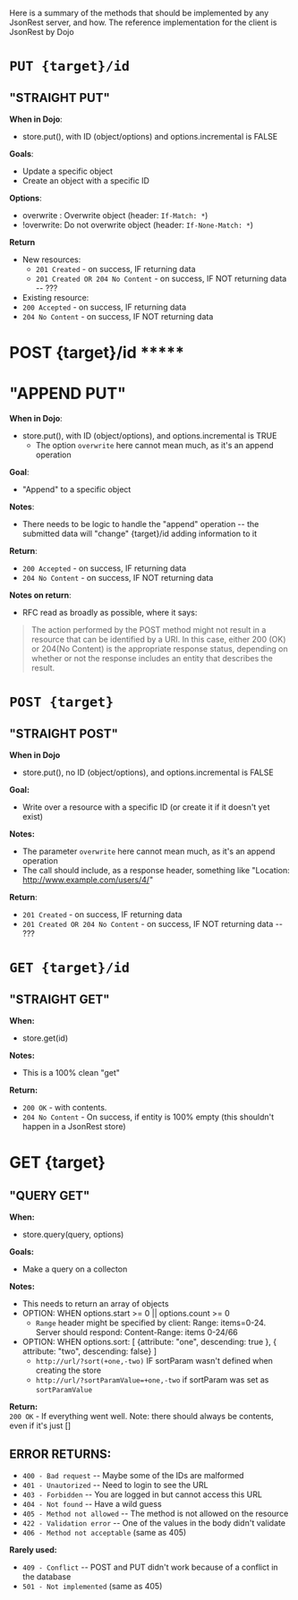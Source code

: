 
Here is a summary of the methods that should be implemented by any JsonRest server, and how.
The reference implementation for the client is JsonRest by Dojo


# `PUT {target}/id`

## "STRAIGHT PUT"

**When in Dojo**:  

 * store.put(), with ID (object/options) and options.incremental is FALSE

**Goals**:  

 * Update a specific object
 * Create an object with a specific ID

**Options**:  

 * overwrite : Overwrite object (header: `If-Match: *`)
 * !overwrite: Do not overwrite object (header: `If-None-Match: *`)

**Return**  

 * New resources:
   * `201 Created` - on success, IF returning data
   * `201 Created OR 204 No Content` - on success, IF NOT returning data -- ???
 * Existing resource:
  * `200 Accepted` - on success, IF returning data
  * `204 No Content` - on success, IF NOT returning data


# POST {target}/id  *****

# "APPEND PUT"

**When in Dojo**:  

 * store.put(), with ID (object/options), and options.incremental is TRUE
   * The option `overwrite` here cannot mean much, as it's an append operation

**Goal**:  

 * "Append" to a specific object

**Notes**:  
 * There needs to be logic to handle the "append" operation -- the submitted data will "change"
    {target}/id adding information to it

**Return**:  

  * `200 Accepted` - on success, IF returning data
  * `204 No Content` - on success, IF NOT returning data

**Notes on return**:  
 * RFC read as broadly as possible, where it says:
> The action performed by the POST method might not result in a resource that can be identified by a URI. In this case, either 200 (OK) or 204(No Content) is the appropriate response status, depending on whether or not the response includes an entity that describes the result.


# `POST {target}`

## "STRAIGHT POST"

**When in Dojo**  

 * store.put(), no ID (object/options), and options.incremental is FALSE

**Goal:** 

 * Write over a resource with a specific ID (or create it if it doesn't yet exist)

**Notes:** 

 * The parameter `overwrite` here cannot mean much, as it's an append operation
 * The call should include, as a response header, something like "Location: http://www.example.com/users/4/"

**Return**:

 * `201 Created` - on success, IF returning data
 * `201 Created OR 204 No Content` - on success, IF NOT returning data -- ???
 

# `GET {target}/id`

## "STRAIGHT GET"

**When:**  
 * store.get(id)

**Notes:**  

 * This is a 100% clean "get"

**Return:**  
  * `200 OK` -  with contents.
  * `204 No Content` - On success, if entity is 100% empty (this shouldn't happen in a JsonRest store)

# GET {target}

## "QUERY GET"

**When:**  

 * store.query(query, options)

**Goals:**  

 * Make a query on a collecton

**Notes:**  
 * This needs to return an array of objects
 * OPTION: WHEN options.start >= 0 || options.count >= 0
   * `Range` header might be specified by client: Range: items=0-24. Server should respond: Content-Range: items 0-24/66
 * OPTION: WHEN options.sort: [ {attribute: "one", descending: true }, { attribute: "two", descending: false} ]
   * `http://url/?sort(+one,-two)` IF sortParam wasn't defined when creating the store
   * `http://url/?sortParamValue=+one,-two` if sortParam was set as `sortParamValue` 

**Return:**  
  `200 OK` - If everything went well. Note: there should always be contents, even if it's just []


ERROR RETURNS:
--------------
* `400 - Bad request` --  Maybe some of the IDs are malformed
* `401 - Unautorized` --  Need to login to see the URL
* `403 - Forbidden` -- You are logged in but cannot access this URL
* `404 - Not found` -- Have a wild guess
* `405 - Method not allowed` -- The method is not allowed on the resource
* `422 - Validation error` -- One of the values in the body didn't validate
* `406 - Method not acceptable` (same as 405)

**Rarely used:** 

* `409 - Conflict` -- POST and PUT didn't work because of a conflict in the database
* `501 - Not implemented` (same as 405)


